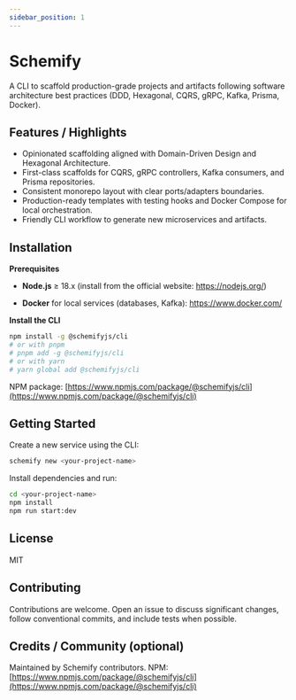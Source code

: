 ```yaml
---
sidebar_position: 1
---
```



<!-- 
💬 Instrucciones (ES):
- Mantén este README como una introducción técnica breve (landing).
- NO incluyas Tabla de Contenidos.
- Separa "Installation" (herramientas + CLI) y "Getting Started" (uso básico).
- Ajusta las secciones según tu flujo real y plantillas disponibles.
-->

# Schemify

A CLI to scaffold production-grade projects and artifacts following software architecture best practices (DDD, Hexagonal, CQRS, gRPC, Kafka, Prisma, Docker).

<!-- (Opcional) Inserta logo o badges aquí:
<p align="left">
  <img src="LINK_TO_LOGO" width="120" alt="Schemify Logo" />
</p>
-->

## Features / Highlights
- Opinionated scaffolding aligned with Domain-Driven Design and Hexagonal Architecture.
- First-class scaffolds for CQRS, gRPC controllers, Kafka consumers, and Prisma repositories.
- Consistent monorepo layout with clear ports/adapters boundaries.
- Production-ready templates with testing hooks and Docker Compose for local orchestration.
- Friendly CLI workflow to generate new microservices and artifacts.

## Installation
<!-- 
💬 Instrucciones (ES):
- Combina aquí herramientas requeridas y la instalación mínima de la CLI.
- Usa enlaces oficiales y mantén pasos claros.
-->

**Prerequisites**
- **Node.js** ≥ 18.x (install from the official website: https://nodejs.org/)
<!-- - **npm** (bundled with Node.js) or **pnpm/yarn** -->
- **Docker** for local services (databases, Kafka): https://www.docker.com/
<!-- - (Optional) **Docker Compose** v2 for multi-service orchestration -->

**Install the CLI**
```bash
npm install -g @schemifyjs/cli
# or with pnpm
# pnpm add -g @schemifyjs/cli
# or with yarn
# yarn global add @schemifyjs/cli
```

NPM package: [https://www.npmjs.com/package/@schemifyjs/cli](https://www.npmjs.com/package/@schemifyjs/cli)

## Getting Started

<!-- 
💬 Instrucciones (ES):
- Muestra un flujo mínimo, tipo "hello world".
- Si el template genera infraestructura, indica cómo levantarla con Docker.
-->

Create a new service using the CLI:

```bash
schemify new <your-project-name>
```

Install dependencies and run:

```bash
cd <your-project-name>
npm install
npm run start:dev
```
<!-- 
If your generated project includes infrastructure (e.g., PostgreSQL, Kafka), start it with Docker:

```bash
# If the project includes a docker-compose.yml
docker compose up -d
```

Generate additional artifacts:

```bash
# Example commands (actual names depend on available schematics):
schemify generate grpc-controller users
schemify generate kafka-consumer example-created
``` 
-->
<!-- :::tip Requisito rápido
Instala **Node.js 18+** y **Docker** antes de usar la CLI.
::: -->

## License

MIT

## Contributing

Contributions are welcome.
Open an issue to discuss significant changes, follow conventional commits, and include tests when possible.

## Credits / Community (optional)

Maintained by Schemify contributors.
NPM: [https://www.npmjs.com/package/@schemifyjs/cli](https://www.npmjs.com/package/@schemifyjs/cli)

